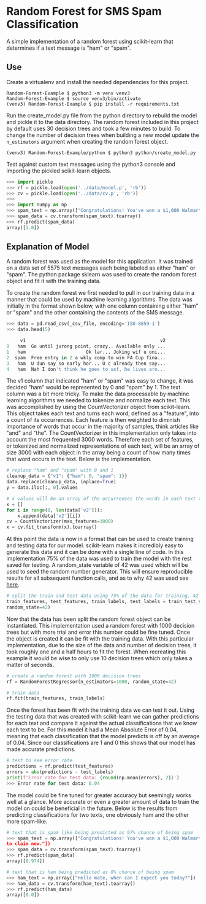 # Random Forest for SMS Spam Classification
A simple implementation of a random forest using scikit-learn that determines if a text message is "ham" or "spam".

## Use
Create a virtualenv and install the needed dependencies for this project.
```
Random-Forest-Example $ python3 -m venv venv3
Random-Forest-Example $ source venv3/bin/activate
(venv3) Random-Forest-Example $ pip install -r requirements.txt 
```

Run the create_model.py file from the python directory to rebuild the model and pickle it to the data directory. The random forest included in this project by default uses 30 decision trees and took a few minutes to build. To change the number of decision trees when building a new model update the `n_estimators` argument when creating the random forest object.
```
(venv3) Random-Forest-Example/python $ python3 python/create_model.py 
```
Test against custom text messages using the python3 console and importing the pickled scikit-learn objects.
```python
>>> import pickle
>>> rf = pickle.load(open('../data/model.p', 'rb'))
>>> cv = pickle.load(open('../data/cv.p', 'rb'))
>>> 
>>> import numpy as np
>>> spam_text = np.array(["Congratulations! You've won a $1,000 Walmart gift card. Go to http://bit.ly/123456 to claim now."])
>>> spam_data = cv.transform(spam_text).toarray()
>>> rf.predict(spam_data)
array([1.0])
```

## Explanation of Model
A random forest was used as the model for this application. It was trained on a data set of 5575 text messages each being labeled as either "ham" or "spam". The python package sklearn was used to create the random forest object and fit it with the training data.

To create the random forest we first needed to pull in our training data in a manner that could be used by machine learning algorithms. The data was initially in the format shown below, with one column containing either "ham" or "spam" and the other containing the contents of the SMS message.
```python
>>> data = pd.read_csv(_csv_file, encoding='ISO-8859-1')
>>> data.head(5)

     v1                                                 v2
0   ham  Go until jurong point, crazy.. Available only ...
1   ham                      Ok lar... Joking wif u oni...
2  spam  Free entry in 2 a wkly comp to win FA Cup fina...
3   ham  U dun say so early hor... U c already then say...
4   ham  Nah I don't think he goes to usf, he lives aro...
```
The v1 column that indicated "ham" or "spam" was easy to change, it was decided "ham" would be represented by 0 and "spam" by 1. The text column was a bit more tricky. To make the data processable by machine learning algorithms we needed to tokenize and normalize each text. This was accomplished by using the CountVectorizer object from scikit-learn. This object takes each text and turns each word, defined as a "feature", into a count of its occurrences. Each feature is then weighted to diminish importance of words that occur in the majority of samples, think articles like "and" and "the". The CountVectorizer in this implementation only takes into account the most frequented 3000 words. Therefore each set of features, or tokenized and normalized representations of each text, will be an array of size 3000 with each object in the array being a count of how many times that word occurs in the text. Below is the implementation.
```python
# replace "ham" and "spam" with 0 and 1
cleanup_data = {"v1": {"ham": 0, "spam": 1}}
data.replace(cleanup_data, inplace=True)
y = data.iloc[:, 0].values

# x values will be an array of the occurrences the words in each text tokenized by CountVectorizer
x = []
for i in range(0, len(data['v2'])):
    x.append(data['v2'][i])
cv = CountVectorizer(max_features=3000)
x = cv.fit_transform(x).toarray()
```
At this point the data is now in a format that can be used to create training and testing data for our model. scikit-learn makes it incredibly easy to generate this data and it can be done with a single line of code. In this implementation 75% of the data was used to train the model with the rest saved for testing. A random_state variable of 42 was used which will be used to seed the random number generator. This will ensure reproducible results for all subsequent function calls, and as to why 42 was used see [here](https://en.wikipedia.org/wiki/Phrases_from_The_Hitchhiker%27s_Guide_to_the_Galaxy#The_Answer_to_the_Ultimate_Question_of_Life,_the_Universe,_and_Everything_is_42).
```python
# split the train and test data using 75% of the data for training, 42 is used as the random state
train_features, test_features, train_labels, test_labels = train_test_split(x, y, test_size=0.25,
random_state=42)
```
Now that the data has been split the random forest object can be instantiated. This implementation used a random forest with 1000 decision trees but with more trial and error this number could be fine tuned. Once the object is created it can be fit with the training data. With this particular implementation, due to the size of the data and number of decision trees, it took roughly one and a half hours to fit the forest. When recreating this example it would be wise to only use 10 decision trees which only takes a matter of seconds.
```python
# create a random forest with 1000 decision trees
rf = RandomForestRegressor(n_estimators=1000, random_state=42)

# train data
rf.fit(train_features, train_labels)
```

Once the forest has been fit with the training data we can test it out. Using the testing data that was created with scikit-learn we can gather predictions for each text and compare it against the actual classifications that we know each text to be. For this model it had a Mean Absolute Error of 0.04, meaning that each classification that the model predicts is off by an average of 0.04. Since our classifications are 1 and 0 this shows that our model has made accurate predictions.
```python
# test to see error rate
predictions = rf.predict(test_features)
errors = abs(predictions - test_labels)
print(f'Error rate for test data: {round(np.mean(errors), 2)}')
>>> Error rate for test data: 0.04
```
The model could be fine tuned for greater accuracy but seemingly works well at a glance. More accurate or even a greater amount of data to train the model on could be beneficial in the future. Below is the results from predicting classifications for two texts, one obviously ham and the other more spam-like.
```python
# text that is spam like being predicted as 97% chance of being spam
>>> spam_text = np.array(["Congratulations! You've won a $1,000 Walmart gift card. Go to http://bit.ly/123456
to claim now."])
>>> spam_data = cv.transform(spam_text).toarray()
>>> rf.predict(spam_data)
array([0.974])

# text that is ham being predicted as 0% chance of being spam
>>> ham_text = np.array(["Hello mate, when can I expect you today?"])
>>> ham_data = cv.transform(ham_text).toarray()
>>> rf.predict(ham_data)
array([0.0])
```